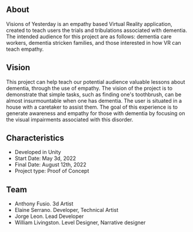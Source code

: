 ## About
Visions of Yesterday is an empathy based Virtual Reality application, created to teach users the trials and tribulations associated with dementia.
The intended audience for this project are as follows: dementia care workers, dementia stricken families, and those interested in how VR can teach empathy.

## Vision
This project can help teach our potential audience valuable lessons about dementia, through the use of empathy. The vision of the project is to demonstrate that simple tasks, such as finding one's toothbrush, can be almost insurmountable when one has dementia.
The user is situated in a house with a caretaker to assist them. The goal of this experience is to generate awareness and empathy for those with dementia by focusing on the visual impairments associated with this disorder.

## Characteristics
- Developed in Unity
- Start Date: May 3d, 2022
- Final Date: August 12th, 2022
- Project type: Proof of Concept

## Team
- Anthony Fusio. 3d Artist
- Elaine Serrano. Developer, Technical Artist
- Jorge Leon. Lead Developer
- William Livingston. Level Designer, Narrative designer